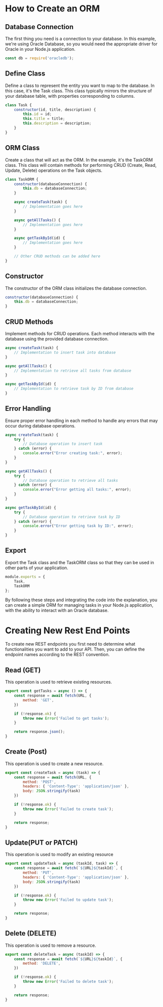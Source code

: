 # How to Create an ORM

## Database Connection

The first thing you need is a connection to your database. In this example, we're using Oracle Database, so you would need the appropriate driver for Oracle in your Node.js application.

```javascript
const db = require('oracledb');
```

## Define Class

Define a class to represent the entity you want to map to the database. In this case, it's the Task class. This class typically mirrors the structure of your database table, with properties corresponding to columns.

```javascript
class Task {
    constructor(id, title, description) {
        this.id = id;
        this.title = title;
        this.description = description;
    }
}
```

## ORM Class

Create a class that will act as the ORM. In the example, it's the TaskORM class. This class will contain methods for performing CRUD (Create, Read, Update, Delete) operations on the Task objects.

```javascript
class TaskORM {
    constructor(databaseConnection) {
        this.db = databaseConnection;
    }

    async createTask(task) {
        // Implementation goes here
    }

    async getAllTasks() {
        // Implementation goes here
    }

    async getTaskById(id) {
        // Implementation goes here
    }

    // Other CRUD methods can be added here
}
```

## Constructor

The constructor of the ORM class initializes the database connection.

```javascript
constructor(databaseConnection) {
    this.db = databaseConnection;
}
```

## CRUD Methods

Implement methods for CRUD operations. Each method interacts with the database using the provided database connection.

```javascript
async createTask(task) {
    // Implementation to insert task into database
}

async getAllTasks() {
    // Implementation to retrieve all tasks from database
}

async getTaskById(id) {
    // Implementation to retrieve task by ID from database
}
```

## Error Handling

Ensure proper error handling in each method to handle any errors that may occur during database operations.

```javascript
async createTask(task) {
    try {
        // Database operation to insert task
    } catch (error) {
        console.error("Error creating task:", error);
    }
}

async getAllTasks() {
    try {
        // Database operation to retrieve all tasks
    } catch (error) {
        console.error("Error getting all tasks:", error);
    }
}

async getTaskById(id) {
    try {
        // Database operation to retrieve task by ID
    } catch (error) {
        console.error("Error getting task by ID:", error);
    }
}

```

## Export

Export the Task class and the TaskORM class so that they can be used in other parts of your application.

```javascript
module.exports = {
    Task,
    TaskORM
};
```

By following these steps and integrating the code into the explanation, you can create a simple ORM for managing tasks in your Node.js application, with the ability to interact with an Oracle database.

# Creating New Rest End Points

To create new REST endpoints you first need to determine what functionalities you want to add to your API. Then, you can define the endpoint names according to the REST convention.

## Read (GET)

This operation is used to retrieve existing resources.

```javascript
export const getTasks = async () => {
    const response = await fetch(URL, {
        method: 'GET',
    })

    if (!response.ok) {
        throw new Error('Failed to get tasks');
    }

    return response.json();
}
```
##  Create (Post)

This operation is used to create a new resource.

```javascript
export const createTask = async (task) => {
    const response = await fetch(URL, {
        method: 'POST',
        headers: { 'Content-Type': 'application/json' },
        body: JSON.stringify(task)
    })

    if (!response.ok) {
        throw new Error('Failed to create task');
    }

    return response;
}
```

## Update(PUT or PATCH)

This operation is used to modify an existing resource

```javascript
export const updateTask = async (taskId, task) => {
    const response = await fetch(`${URL}${taskId}`, {
        method: 'PUT',
        headers: { 'Content-Type': 'application/json' },
        body: JSON.stringify(task)
    })

    if (!response.ok) {
        throw new Error('Failed to update task');
    }

    return response;
}
```

## Delete (DELETE)

This operation is used to remove a resource. 

```javascript
export const deleteTask = async (taskId) => {
    const response = await fetch(`${URL}${taskId}`, {
        method: 'DELETE',
    })

    if (!response.ok) {
        throw new Error('Failed to delete task');
    }

    return response;
}
```

